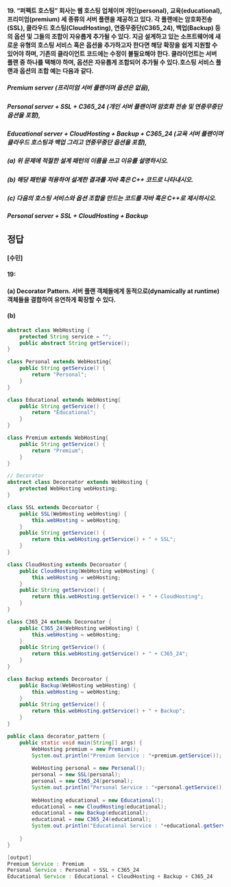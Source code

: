 #### 19. “퍼펙트 호스팅” 회사는 웹 호스팅 업체이며 개인(personal), 교육(educational), 프리미엄(premium) 세 종류의 서버 플랜을 제공하고 있다. 각 플랜에는 암호화전송(SSL), 클라우드 호스팅(CloudHosting), 연중무중단(C365_24), 백업(Backup) 등의 옵션 및 그들의 조합이 자유롭게 추가될 수 있다. 지금 설계하고 있는 소프트웨어에 새로운 유형의 호스팅 서비스 혹은 옵션을 추가하고자 한다면 해당 확장을 쉽게 지원할 수 있어야 하며, 기존의 클라이언트 코드에는 수정이 불필요해야 한다. 클라이언트는 서버 플랜 중 하나를 택해야 하며, 옵션은 자유롭게 조합되어 추가될 수 있다.호스팅 서비스 플랜과 옵션의 조합 예는 다음과 같다.

##### Premium server (프리미엄 서버 플랜이며 옵션은 없음),
##### Personal server + SSL + C365_24 (개인 서버 플랜이며 암호화 전송 및 연중무중단 옵션을 포함), 
##### Educational server + CloudHosting + Backup + C365_24 (교육 서버 플랜이며 클라우드 호스팅과 백업 그리고 연중무중단 옵션을 포함),

##### (a) 위 문제에 적절한 설계 패턴의 이름을 쓰고 이유를 설명하시오.
##### (b) 해당 패턴을 적용하여 설계한 결과를 자바 혹은 C++ 코드로 나타내시오. 
##### (c) 다음의 호스팅 서비스와 옵션 조합을 만드는 코드를 자바 혹은 C++로 제시하시오.
##### Personal server + SSL + CloudHosting + Backup

정답
-----
#### [수민]
#### 19: 
#### (a) Decorator Pattern. 서버 플랜 객체들에게 동적으로(dynamically at runtime) 객체들을 결합하여 유연하게 확장할 수 있다.
#### (b)
```java
abstract class WebHosting {
	protected String service = "";
	public abstract String getService();
}

class Personal extends WebHosting{
	public String getService() {
		return "Personal";
	}
}

class Educational extends WebHosting{
	public String getService() {
		return "Educational";
	}
}

class Premium extends WebHosting{
	public String getService() {
		return "Premium";
	}
}

// Decorator
abstract class Decoroator extends WebHosting {
	protected WebHosting webHosting;
}

class SSL extends Decoroator {
	public SSL(WebHosting webHosting) {
		this.webHosting = webHosting;
	}
	public String getService() {
		return this.webHosting.getService() + " + SSL";
	}
}

class CloudHosting extends Decoroator {
	public CloudHosting(WebHosting webHosting) {
		this.webHosting = webHosting;
	}
	public String getService() {
		return this.webHosting.getService() + " + CloudHosting";
	}
}

class C365_24 extends Decoroator {
	public C365_24(WebHosting webHosting) {
		this.webHosting = webHosting;
	}
	public String getService() {
		return this.webHosting.getService() + " + C365_24";
	}
}

class Backup extends Decoroator {
	public Backup(WebHosting webHosting) {
		this.webHosting = webHosting;
	}
	public String getService() {
		return this.webHosting.getService() + " + Backup";
	}
}

public class decorator_pattern {
	public static void main(String[] args) {
		WebHosting premium = new Premium();
		System.out.println("Premium Service : "+premium.getService());
		
		WebHosting personal = new Personal();
		personal = new SSL(personal);
		personal = new C365_24(personal);
		System.out.println("Personal Service : "+personal.getService());
		
		WebHosting educational = new Educational();
		educational = new CloudHosting(educational);
		educational = new Backup(educational);
		educational = new C365_24(educational);
		System.out.println("Educational Service : "+educational.getService());
		
	}
}

[output]
Premium Service : Premium
Personal Service : Personal + SSL + C365_24
Educational Service : Educational + CloudHosting + Backup + C365_24
```

